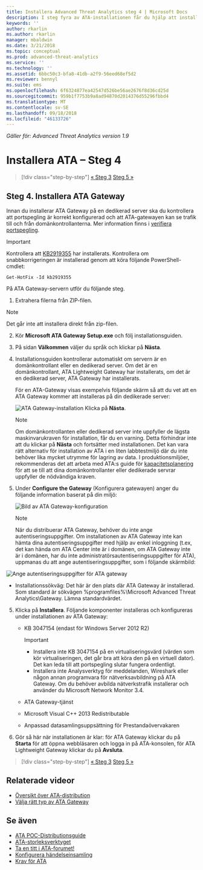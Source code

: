 ```yaml
---
title: Installera Advanced Threat Analytics steg 4 | Microsoft Docs
description: I steg fyra av ATA-installationen får du hjälp att installera ATA Gateway.
keywords: ''
author: rkarlin
ms.author: rkarlin
manager: mbaldwin
ms.date: 3/21/2018
ms.topic: conceptual
ms.prod: advanced-threat-analytics
ms.service: ''
ms.technology: ''
ms.assetid: 6bbc50c3-bfa8-41db-a2f9-56eed68ef5d2
ms.reviewer: bennyl
ms.suite: ems
ms.openlocfilehash: 6f6324877ea42547d526be56ae2676f8d36cd25d
ms.sourcegitcommit: 959b1f7753b9a8ad94870d2014376d55296fbbd4
ms.translationtype: MT
ms.contentlocale: sv-SE
ms.lasthandoff: 09/18/2018
ms.locfileid: "46133726"
---
```

*Gäller för: Advanced Threat Analytics version 1.9*



# <a name="install-ata---step-4"></a>Installera ATA – Steg 4

>[!div class="step-by-step"]
[« Steg 3](install-ata-step3.md)
[Steg 5 »](install-ata-step5.md)

## <a name="step-4-install-the-ata-gateway"></a>Steg 4. Installera ATA Gateway

Innan du installerar ATA Gateway på en dedikerad server ska du kontrollera att portspegling är korrekt konfigurerad och att ATA-gatewayen kan se trafik till och från domänkontrollanterna. Mer information finns i [verifiera portspegling](validate-port-mirroring.md).


> [!IMPORTANT]
> Kontrollera att [KB2919355](http://support.microsoft.com/kb/2919355/) har installerats.  Kontrollera om snabbkorrigeringen är installerad genom att köra följande PowerShell-cmdlet:
>
> `Get-HotFix -Id kb2919355`

På ATA Gateway-servern utför du följande steg.

1.  Extrahera filerna från ZIP-filen. 
> [!NOTE] 
> Det går inte att installera direkt från zip-filen.

2.  Kör **Microsoft ATA Gateway Setup.exe** och följ installationsguiden.

3.  På sidan **Välkommen** väljer du språk och klickar på **Nästa**.

4.  Installationsguiden kontrollerar automatiskt om servern är en domänkontrollant eller en dedikerad server. Om det är en domänkontrollant, ATA Lightweight Gateway har installerats, om det är en dedikerad server, ATA Gateway har installerats. 
    
    För en ATA-Gateway visas exempelvis följande skärm så att du vet att en ATA Gateway kommer att installeras på din dedikerade server:
    
    ![ATA Gateway-installation](media/ata-gw-install.png) Klicka på **Nästa**.

    > [!NOTE] 
    > Om domänkontrollanten eller dedikerad server inte uppfyller de lägsta maskinvarukraven för installation, får du en varning. Detta förhindrar inte att du klickar på **Nästa** och fortsätter med installationen. Det kan vara rätt alternativ för installation av ATA i en liten labbtestmiljö där du inte behöver lika mycket utrymme för lagring av data. I produktionsmiljöer, rekommenderas det att arbeta med ATA:s guide för [kapacitetsplanering](ata-capacity-planning.md) för att se till att dina domänkontrollanter eller dedikerade servrar uppfyller de nödvändiga kraven.

4.  Under **Configure the Gateway** (Konfigurera gatewayen) anger du följande information baserat på din miljö:

    ![Bild av ATA Gateway-konfiguration](media/ata-gw-configure.png)

    > [!NOTE]
    > När du distribuerar ATA Gateway, behöver du inte ange autentiseringsuppgifter. Om installationen av ATA Gateway inte kan hämta dina autentiseringsuppgifter med hjälp av enkel inloggning (t.ex, det kan hända om ATA Center inte är i domänen, om ATA Gateway inte är i domänen, har du inte administratörsautentiseringsuppgifter för ATA), uppmanas du att ange autentiseringsuppgifter, som i följande skärmbild: 

  ![Ange autentiseringsuppgifter för ATA gateway](media/ata-install-credentials.png)

   - Installationssökväg: Det här är den plats där ATA Gateway är installerad. Som standard är sökvägen %programfiles%\Microsoft Advanced Threat Analytics\Gateway. Lämna standardvärdet.
    
5. Klicka på **Installera**. Följande komponenter installeras och konfigureras under installationen av ATA Gateway:

    -   KB 3047154 (endast för Windows Server 2012 R2)

        > [!IMPORTANT]
        > -   Installera inte KB 3047154 på en virtualiseringsvärd (värden som kör virtualiseringen, det går bra att köra den på en virtuell dator). Det kan leda till att portspegling slutar fungera ordentligt. 
        > -   Installera inte Analysverktyg för meddelanden, Wireshark eller någon annan programvara för nätverksavbildning på ATA Gateway. Om du behöver avbilda nätverkstrafik installerar och använder du Microsoft Network Monitor 3.4.

    -   ATA Gateway-tjänst
    -   Microsoft Visual C++ 2013 Redistributable
    -   Anpassad datasamlingsuppsättning för Prestandaövervakaren

5.  Gör så här när installationen är klar: för ATA Gateway klickar du på **Starta** för att öppna webbläsaren och logga in på ATA-konsolen, för ATA Lightweight Gateway klickar du på **Avsluta**.


>[!div class="step-by-step"]
[« Steg 3](install-ata-step3.md)
[Steg 5 »](install-ata-step5.md)


## <a name="related-videos"></a>Relaterade videor
- [Översikt över ATA-distribution](https://channel9.msdn.com/Shows/Microsoft-Security/Overview-of-ATA-Deployment-in-10-Minutes)
- [Välja rätt typ av ATA Gateway](https://channel9.msdn.com/Shows/Microsoft-Security/ATA-Deployment-Choose-the-Right-Gateway-Type)

## <a name="see-also"></a>Se även
- [ATA POC-Distributionsguide](http://aka.ms/atapoc)
- [ATA-storleksverktyget](http://aka.ms/atasizingtool)
- [Ta en titt i ATA-forumet!](https://social.technet.microsoft.com/Forums/security/home?forum=mata)
- [Konfigurera händelseinsamling](configure-event-collection.md)
- [Krav för ATA](ata-prerequisites.md)

